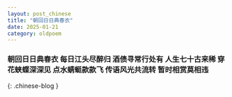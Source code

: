 ```yaml
---
layout: post_chinese
title: "朝回日日典春衣"
date: 2025-01-21
category: oldpoem
---
```


### 朝回日日典春衣 每日江头尽醉归 酒债寻常行处有 人生七十古来稀 穿花蛱蝶深深见 点水蜻蜓款款飞 传语风光共流转 暂时相赏莫相违
{: .chinese-blog }
